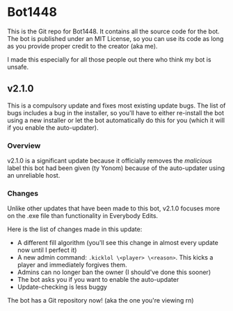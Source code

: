 # Bot1448
This is the Git repo for Bot1448. It contains all the source code for the bot. The bot is published under an MIT License, so you can use its code as long as you provide proper credit to the creator (aka me).

I made this especially for all those people out there who think my bot is unsafe.

## v2.1.0
This is a compulsory update and fixes most existing update bugs. The list of bugs includes a bug in the installer, so you'll have to either re-install the bot using a new installer or let the bot automatically do this for you (which it will if you enable the auto-updater).

### Overview
v2.1.0 is a significant update because it officially removes the *malicious* label this bot had been given (ty Yonom) because of the auto-updater using an unreliable host.

### Changes
Unlike other updates that have been made to this bot, v2.1.0 focuses more on the .exe file than functionality in Everybody Edits.

Here is the list of changes made in this update:
- A different fill algorithm (you'll see this change in almost every update now until I perfect it)
- A new admin command: `.kicklol \<player> \<reason>`. This kicks a player and immediately forgives them.
- Admins can no longer ban the owner (I should've done this sooner)
- The bot asks you if you want to enable the auto-updater
- Update-checking is less buggy

The bot has a Git repository now! (aka the one you're viewing rn)

